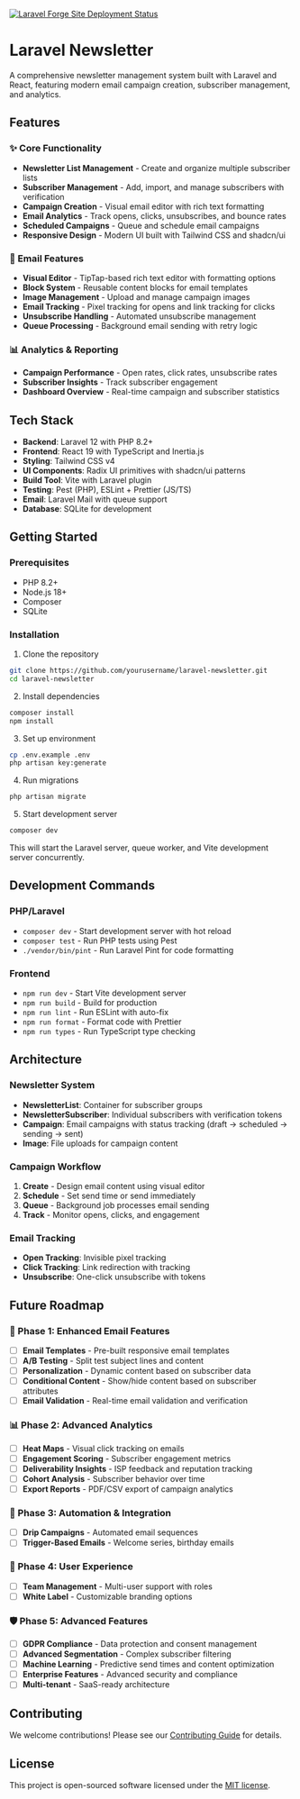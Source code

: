 [![Laravel Forge Site Deployment Status](https://img.shields.io/endpoint?url=https%3A%2F%2Fforge.laravel.com%2Fsite-badges%2Ff8451e90-d438-49dd-aedc-3c9926f28ec8%3Fdate%3D1%26label%3D1%26commit%3D1&style=for-the-badge)](https://forge.laravel.com/servers/850559/sites/2779697)

# Laravel Newsletter

A comprehensive newsletter management system built with Laravel and React, featuring modern email campaign creation, subscriber management, and analytics.

## Features

### ✨ Core Functionality
- **Newsletter List Management** - Create and organize multiple subscriber lists
- **Subscriber Management** - Add, import, and manage subscribers with verification
- **Campaign Creation** - Visual email editor with rich text formatting
- **Email Analytics** - Track opens, clicks, unsubscribes, and bounce rates
- **Scheduled Campaigns** - Queue and schedule email campaigns
- **Responsive Design** - Modern UI built with Tailwind CSS and shadcn/ui

### 📧 Email Features
- **Visual Editor** - TipTap-based rich text editor with formatting options
- **Block System** - Reusable content blocks for email templates
- **Image Management** - Upload and manage campaign images
- **Email Tracking** - Pixel tracking for opens and link tracking for clicks
- **Unsubscribe Handling** - Automated unsubscribe management
- **Queue Processing** - Background email sending with retry logic

### 📊 Analytics & Reporting
- **Campaign Performance** - Open rates, click rates, unsubscribe rates
- **Subscriber Insights** - Track subscriber engagement
- **Dashboard Overview** - Real-time campaign and subscriber statistics

## Tech Stack

- **Backend**: Laravel 12 with PHP 8.2+
- **Frontend**: React 19 with TypeScript and Inertia.js
- **Styling**: Tailwind CSS v4
- **UI Components**: Radix UI primitives with shadcn/ui patterns
- **Build Tool**: Vite with Laravel plugin
- **Testing**: Pest (PHP), ESLint + Prettier (JS/TS)
- **Email**: Laravel Mail with queue support
- **Database**: SQLite for development

## Getting Started

### Prerequisites
- PHP 8.2+
- Node.js 18+
- Composer
- SQLite

### Installation

1. Clone the repository
```bash
git clone https://github.com/yourusername/laravel-newsletter.git
cd laravel-newsletter
```

2. Install dependencies
```bash
composer install
npm install
```

3. Set up environment
```bash
cp .env.example .env
php artisan key:generate
```

4. Run migrations
```bash
php artisan migrate
```

5. Start development server
```bash
composer dev
```

This will start the Laravel server, queue worker, and Vite development server concurrently.

## Development Commands

### PHP/Laravel
- `composer dev` - Start development server with hot reload
- `composer test` - Run PHP tests using Pest
- `./vendor/bin/pint` - Run Laravel Pint for code formatting

### Frontend
- `npm run dev` - Start Vite development server
- `npm run build` - Build for production
- `npm run lint` - Run ESLint with auto-fix
- `npm run format` - Format code with Prettier
- `npm run types` - Run TypeScript type checking

## Architecture

### Newsletter System
- **NewsletterList**: Container for subscriber groups
- **NewsletterSubscriber**: Individual subscribers with verification tokens
- **Campaign**: Email campaigns with status tracking (draft → scheduled → sending → sent)
- **Image**: File uploads for campaign content

### Campaign Workflow
1. **Create** - Design email content using visual editor
2. **Schedule** - Set send time or send immediately
3. **Queue** - Background job processes email sending
4. **Track** - Monitor opens, clicks, and engagement

### Email Tracking
- **Open Tracking**: Invisible pixel tracking
- **Click Tracking**: Link redirection with tracking
- **Unsubscribe**: One-click unsubscribe with tokens

## Future Roadmap

### 🚀 Phase 1: Enhanced Email Features
- [ ] **Email Templates** - Pre-built responsive email templates
- [ ] **A/B Testing** - Split test subject lines and content
- [ ] **Personalization** - Dynamic content based on subscriber data
- [ ] **Conditional Content** - Show/hide content based on subscriber attributes
- [ ] **Email Validation** - Real-time email validation and verification

### 📊 Phase 2: Advanced Analytics
- [ ] **Heat Maps** - Visual click tracking on emails
- [ ] **Engagement Scoring** - Subscriber engagement metrics
- [ ] **Deliverability Insights** - ISP feedback and reputation tracking
- [ ] **Cohort Analysis** - Subscriber behavior over time
- [ ] **Export Reports** - PDF/CSV export of campaign analytics

### 🔧 Phase 3: Automation & Integration
- [ ] **Drip Campaigns** - Automated email sequences
- [ ] **Trigger-Based Emails** - Welcome series, birthday emails

### 📱 Phase 4: User Experience
- [ ] **Team Management** - Multi-user support with roles
- [ ] **White Label** - Customizable branding options

### 🛡️ Phase 5: Advanced Features
- [ ] **GDPR Compliance** - Data protection and consent management
- [ ] **Advanced Segmentation** - Complex subscriber filtering
- [ ] **Machine Learning** - Predictive send times and content optimization
- [ ] **Enterprise Features** - Advanced security and compliance
- [ ] **Multi-tenant** - SaaS-ready architecture

## Contributing

We welcome contributions! Please see our [Contributing Guide](CONTRIBUTING.md) for details.

## License

This project is open-sourced software licensed under the [MIT license](LICENSE).
